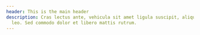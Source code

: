 ```yaml
---
header: This is the main header
description: Cras lectus ante, vehicula sit amet ligula suscipit, aliquet mollis
  leo. Sed commodo dolor et libero mattis rutrum.
---
```

